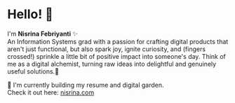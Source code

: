 # Hello! 👋  
I'm **Nisrina Febriyanti** ✨  
An Information Systems grad with a passion for crafting digital products that aren't just functional, but also spark joy, ignite curiosity, and (fingers crossed!) sprinkle a little bit of positive impact into someone's day. Think of me as a digital alchemist, turning raw ideas into delightful and genuinely useful solutions.🌙

🌱 I'm currently building my resume and digital garden.  
Check it out here: [nisrina.com](https://nisrina.vercel.app/)

<!--
**nisrinafri/nisrinafri** is a ✨ _special_ ✨ repository because its `README.md` (this file) appears on your GitHub profile.

Here are some ideas to get you started:

- 🔭 I’m currently working on ...
- 🌱 I’m currently learning ...
- 👯 I’m looking to collaborate on ...
- 🤔 I’m looking for help with ...
- 💬 Ask me about ...
- 📫 How to reach me: ...
- 😄 Pronouns: ...
- ⚡ Fun fact: ...
-->
